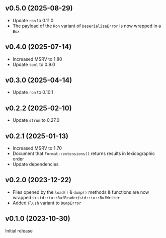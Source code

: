 v0.5.0 (2025-08-29)
-------------------
- Update `ron` to 0.11.0
- The payload of the `Ron` variant of `DeserializeError` is now wrapped in a
  `Box`

v0.4.0 (2025-07-14)
-------------------
- Increased MSRV to 1.80
- Update `toml` to 0.9.0

v0.3.0 (2025-04-14)
-------------------
- Update `ron` to 0.10.1

v0.2.2 (2025-02-10)
-------------------
- Update `strum` to 0.27.0

v0.2.1 (2025-01-13)
-------------------
- Increased MSRV to 1.70
- Document that `Format::extensions()` returns results in lexicographic order
- Update dependencies

v0.2.0 (2023-12-22)
-------------------
- Files opened by the `load()` & `dump()` methods & functions are now wrapped
  in `std::io::BufReader`/`std::io::BufWriter`
- Added `Flush` variant to `DumpError`

v0.1.0 (2023-10-30)
-------------------
Initial release
